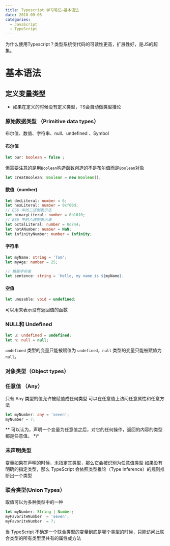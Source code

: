 ```yaml
---
title: Typescript 学习笔记—基本语法
date: 2018-09-05
categories:
  - JavaScript
  - TypeScript
---
```


为什么使用Typescript？类型系统使代码的可读性更高，扩展性好，是JS的超集。

<!-- more -->

# 基本语法
## 定义变量类型
* 如果在定义的时候没有定义类型，TS会自动做类型推论
### 原始数据类型 （Primitive data types）
布尔值、数值、字符串、null、undefined 、Symbol

#### 布尔值
```ts
let bur: boolean = false ;
```
但需要注意的是用`Boolean`构造函数创造的不是布尔值而是`Boolean`对象
```ts
let creatBoolean: Boolean = new Boolean();
```

#### 数值（number)
```ts
let decLiteral: number = 6;
let hexLiteral: number = 0xf00d;
// ES6 中的二进制表示法
let binaryLiteral: number = 0b1010;
// ES6 中的八进制表示法
let octalLiteral: number = 0o744;
let notANumber: number = NaN;
let infinityNumber: number = Infinity;
```

#### 字符串
```ts
let myName: string = 'Tom';
let myAge: number = 25;

// 模板字符串
let sentence: string = `Hello, my name is ${myName}.
```

#### 空值
```ts
let unusable: void = undefined;
```
可以用来表示没有返回值的函数

### NULL和 Undefined
```ts
let u: undefined = undefined;
let n: null = null;
```
`undefined` 类型的变量只能被赋值为 `undefined`，`null` 类型的变量只能被赋值为 `null`。
### 对象类型（Object types）

### 任意值 （Any）
只有 Any 类型的值允许被赋值成任何类型
可以在任意值上访问任意属性和任意方法
```ts
let myNumber: any = 'seven';
myNumber = 7;
```
\*\* 可以认为，声明一个变量为任意值之后，对它的任何操作，返回的内容的类型都是任意值。 \*\\\*

### 未声明类型
变量如果在声明的时候，未指定其类型，那么它会被识别为任意值类型
如果没有明确的指定类型，那么 TypeScript 会依照类型推论（Type Inference）的规则推断出一个类型

### 联合类型(Union Types）
取值可以为多种类型中的一种
```ts
let myNumber: String | Number;
myFavoriteNumber  = 'seven';
myFavoriteNumber  = 7;
```
当 TypeScript 不确定一个联合类型的变量到底是哪个类型的时候，只能访问此联合类型的所有类型里共有的属性或方法